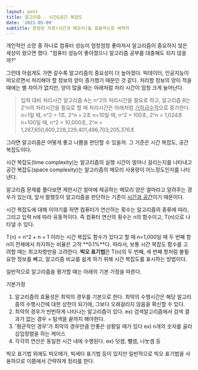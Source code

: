 ```yaml
---
layout: post
title: 알고리즘 - 시간&공간 복잡도
date: '2021-05-09'
subtitle: 한정된 자원(시간과 메모리)을 효율적으로 써먹자
---
```


개인적인 소망 중 하나로 컴퓨터 성능이 엄청엄청 좋아져서 알고리즘이 중요하지 않은 세상이 왔으면 했다.
"컴퓨터 성능이 좋아졌으니 알고리즘 공부를 대충해도 되지 않을까?"

그런데 아쉽게도 가면 갈수록 알고리즘의 중요성이 더 높아졌다.
빅데이터, 인공지능이 떠오르면서 처리해야 할 정보의 양이 증가했기 때문인 것 같다.
처리할 정보의 양이 적을 때에는 별 차이가 없지만, 양이 많을 때는 아래처럼 처리 시간이 엄청 크게 늘어난다.

> 입력 대비 처리시간
알고리즘 A는 n^2의 처리시간을 필요로 하고,
알고리즘 B는 2^n의 처리시간을 필요로 할 때 처리시간은 아래처럼 <u>기하급수적</u>으로 증가한다.
n=1일 때, n^2 = 1초, 2^n = 2초
n=10일 때, n^2 = 100초, 2^n = 1,024초
n=100일 때, n^2 = 10,000초, 2^n = 1,267,650,600,228,229,401,496,703,205,376초


그러면 알고리즘은 어떻게 좋고 나쁨을 판단할 수 있을까.
그 기준은 시간 복잡도, 공간 복잡도이다.

시간 복잡도(time complexity)는 알고리즘의 실행 시간이 얼마나 걸리는지를 나타내고
공간 복잡도(space complexity)는 알고리즘의 메모리 사용량이 어느정도인지를 나타낸다.

알고리즘 문제를 풀다보면 제한시간 얼마에 제공하는 메모리 양은 얼마라고 알려주는 경우가 있는데,
앞서 말했듯이 알고리즘을 판단하는 기준이 <u>시간과 공간</u>이기 때문이다.

시간 복잡도에 대해 이야기를 하면 컴퓨터가 연산하는 횟수는 알고리즘의 종류에 따라, 그리고 입력 n에 따라 유동적이다.
즉 컴퓨터 연산의 횟수는 n의 함수이고, T(n)으로 나타낼 수 있다.

T(n) = n^2 + n + 1 이라는 시간 복잡도 함수가 있다고 할 때
n=1,000일 때 두 번째 항 n이 전체에서 차지하는 비율은 고작 **0.1%**다.
따라서, 보통 시간 복잡도 함수를 고려할 때는 최고차항만을 고려한다.
**빅오 표기법**은 T(n)의 두 번째, 세 번째 항처럼 불필요한 정보를 빼고, 알고리즘 비교를 쉽게 하기 위해 시간 복잡도를 표시하는 방법이다.


일반적으로 알고리즘을 평가할 때는 아래의 기본 가정을 따른다.

기본가정
1. 알고리즘의 효율성은 최악의 경우를 기본으로 한다.
    최악의 수행시간은 해당 알고리즘의 수행시간에 대한 상한이 되기에, 그보다 오래걸리지 않음을 확신할 수 있다.
2. 최악의 경우가 빈번하게 나타나는 알고리즘이 있다.
    ex) 검색알고리즘에서 검색 결과가 없는 경우 = 탐색을 끝까지 해야한다.
3. '평균적인 경우'가 최악의 경우만큼 안좋은 상황일 때가 있다
    ex) n개의 숫자를 골라 삽입정렬을 하는 케이스
4. 각각의 연산은 동일한 시간 내에 수행된다.
    ex) 덧셈, 뺄셈, 나눗셈 등


빅오 표기법 외에도 빅오메가, 빅세타 표기법 등이 있지만 일반적으로 빅오 표기법을 사용하므로 이쯤에서 간략하게 정리를 한다.
